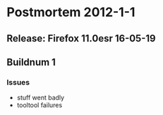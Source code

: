 # Postmortem 2012-1-1

## Release: Firefox 11.0esr 16-05-19

## Buildnum 1
### Issues
- stuff went badly
- tooltool failures

